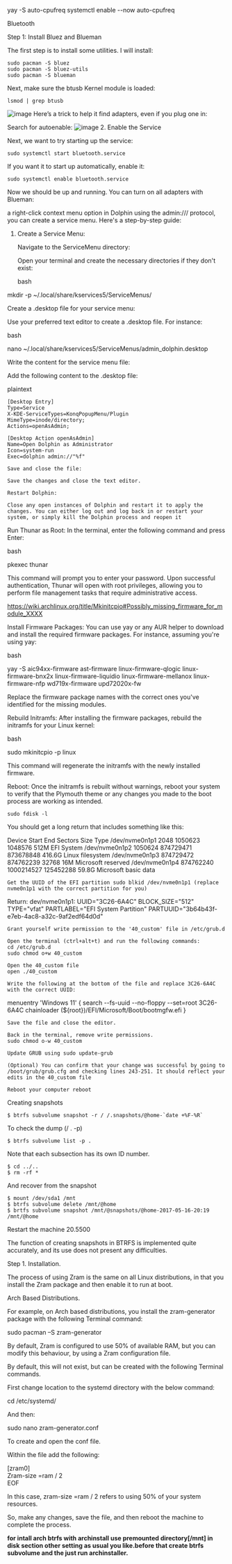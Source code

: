 yay -S auto-cpufreq
systemctl enable --now auto-cpufreq 

Bluetooth

Step 1: Install Bluez and Blueman

The first step is to install some utilities.
I will install:
```
sudo pacman -S bluez
sudo pacman -S bluez-utils
sudo pacman -S blueman
```
Next, make sure the btusb Kernel module is loaded:
```
lsmod | grep btusb
```
![image](https://github.com/ab-kaium/arch-btrfs-install/assets/101384847/50e6c42e-6f16-4f75-ac48-c47c451187e9)
Here’s a trick to help it find adapters, even if you plug one in:

Search for autoenable:
![image](https://github.com/ab-kaium/arch-btrfs-install/assets/101384847/01c5dd22-6a97-4c45-a2f4-4a08aca612cc)
2. Enable the Service

Next, we want to try starting up the service:
```
sudo systemctl start bluetooth.service
```
If you want it to start up automatically, enable it:
```
sudo systemctl enable bluetooth.service
```
Now we should be up and running. You can turn on all adapters with Blueman:

 a right-click context menu option in Dolphin using the admin:/// protocol, you can create a service menu. Here's a step-by-step guide:
1. Create a Service Menu:

    Navigate to the ServiceMenu directory:

    Open your terminal and create the necessary directories if they don't exist:

    bash

mkdir -p ~/.local/share/kservices5/ServiceMenus/

Create a .desktop file for your service menu:

Use your preferred text editor to create a .desktop file. For instance:

bash

nano ~/.local/share/kservices5/ServiceMenus/admin_dolphin.desktop

Write the content for the service menu file:

Add the following content to the .desktop file:

plaintext

    [Desktop Entry]
    Type=Service
    X-KDE-ServiceTypes=KonqPopupMenu/Plugin
    MimeType=inode/directory;
    Actions=openAsAdmin;

    [Desktop Action openAsAdmin]
    Name=Open Dolphin as Administrator
    Icon=system-run
    Exec=dolphin admin://"%f"

    Save and close the file:

    Save the changes and close the text editor.

    Restart Dolphin:

    Close any open instances of Dolphin and restart it to apply the changes. You can either log out and log back in or restart your system, or simply kill the Dolphin process and reopen it


Run Thunar as Root: In the terminal, enter the following command and press Enter:

bash

pkexec thunar

This command will prompt you to enter your password. Upon successful authentication, Thunar will open with root privileges, allowing you to perform file management tasks that require administrative access.


https://wiki.archlinux.org/title/Mkinitcpio#Possibly_missing_firmware_for_module_XXXX

Install Firmware Packages:
You can use yay or any AUR helper to download and install the required firmware packages. For instance, assuming you're using yay:

bash

yay -S aic94xx-firmware ast-firmware linux-firmware-qlogic linux-firmware-bnx2x linux-firmware-liquidio linux-firmware-mellanox linux-firmware-nfp wd719x-firmware upd72020x-fw

Replace the firmware package names with the correct ones you've identified for the missing modules.

Rebuild Initramfs:
After installing the firmware packages, rebuild the initramfs for your Linux kernel:

bash

sudo mkinitcpio -p linux

This command will regenerate the initramfs with the newly installed firmware.

Reboot:
Once the initramfs is rebuilt without warnings, reboot your system to verify that the Plymouth theme or any changes you made to the boot process are working as intended.






    sudo fdisk -l

You should get a long return that includes something like this:

Device             Start        End   Sectors   Size Type
/dev/nvme0n1p1      2048    1050623   1048576   512M EFI System
/dev/nvme0n1p2   1050624  874729471 873678848 416.6G Linux filesystem
/dev/nvme0n1p3 874729472  874762239     32768    16M Microsoft reserved
/dev/nvme0n1p4 874762240 1000214527 125452288  59.8G Microsoft basic data

    Get the UUID of the EFI partition sudo blkid /dev/nvme0n1p1 (replace nvme0n1p1 with the correct partition for you)

Return: dev/nvme0n1p1: UUID="3C26-6A4C" BLOCK_SIZE="512" TYPE="vfat" PARTLABEL="EFI System Partition" PARTUUID="3b64b43f-e7eb-4ac8-a32c-9af2edf64d0d"

    Grant yourself write permission to the '40_custom' file in /etc/grub.d

    Open the terminal (ctrl+alt+t) and run the following commands:
    cd /etc/grub.d
    sudo chmod o+w 40_custom

    Open the 40_custom file
    open ./40_custom

    Write the following at the bottom of the file and replace 3C26-6A4C with the correct UUID:

menuentry 'Windows 11' {
    search --fs-uuid --no-floppy --set=root 3C26-6A4C
    chainloader (${root})/EFI/Microsoft/Boot/bootmgfw.efi
}

    Save the file and close the editor.

    Back in the terminal, remove write permissions.
    sudo chmod o-w 40_custom

    Update GRUB using sudo update-grub

    (Optional) You can confirm that your change was successful by going to /boot/grub/grub.cfg and checking lines 243-251. It should reflect your edits in the 40_custom file

    Reboot your computer reboot




Creating snapshots
```shell
$ btrfs subvolume snapshot -r / /.snapshots/@home-`date +%F-%R`
```
To check the dump (/ . -p)
```shell
$ btrfs subvolume list -p .
```
Note that each subsection has its own ID number.
```shell
$ cd ../..
$ rm -rf *
```
And recover from the snapshot
```shell
$ mount /dev/sda1 /mnt
$ btrfs subvolume delete /mnt/@home
$ brtfs subvolume snapshot /mnt/@snapshots/@home-2017-05-16-20:19 /mnt/@home
```
Restart the machine 20.5500

The function of creating snapshots in BTRFS is implemented quite accurately, and its use does not present any difficulties.



 Step 1. Installation.

The process of using Zram is the same on all Linux distributions, in that you install the Zram package and then enable it to run at boot.

Arch Based Distributions.

For example, on Arch based distributions, you install the zram-generator package with the following Terminal command:

sudo pacman –S zram-generator   

By default, Zram is configured to use 50% of available RAM, but you can modify this behaviour, by using a Zram configuration file.

By default, this will not exist, but can be created with the following Terminal commands.

First change location to the systemd directory with the below command:

cd /etc/systemd/   

And then:

sudo nano zram-generator.conf   

To create and open the conf file.

Within the file add the following:

[zram0]   
Zram-size =ram / 2   
EOF   

In this case, zram-size =ram / 2 refers to using 50% of your system resources.

So, make any changes, save the file, and then reboot the machine to complete the process. 



**for intall arch btrfs with archinstall use premounted directory[/mnt] in disk section other setting as usual you like.before that create btrfs subvolume and the just run archinstaller.**
